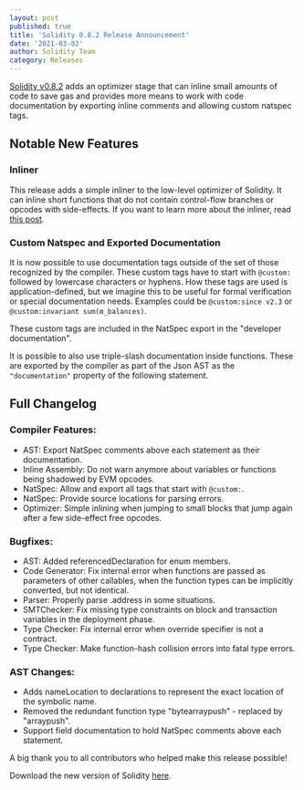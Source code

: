 ```yaml
---
layout: post
published: true
title: 'Solidity 0.8.2 Release Announcement'
date: '2021-03-02'
author: Solidity Team
category: Releases
---
```


[Solidity v0.8.2](https://github.com/ethereum/solidity/releases/tag/v0.8.2) adds an optimizer stage that can inline small amounts of code to save gas and
provides more means to work with code documentation by exporting inline comments
and allowing custom natspec tags.

## Notable New Features

### Inliner

This release adds a simple inliner to the low-level optimizer of Solidity.
It can inline short functions that do not contain control-flow branches or
opcodes with side-effects. If you want to learn more about the inliner, read [this post](https://blog.soliditylang.org/2021/03/02/saving-gas-with-simple-inliner/).

### Custom Natspec and Exported Documentation

It is now possible to use documentation tags outside of the set of those
recognized by the compiler. These custom tags have to start with `@custom:`
followed by lowercase characters or hyphens. How these tags are used is application-defined,
but we imagine this to be useful for formal verification or special documentation needs.
Examples could be `@custom:since v2.3` or `@custom:invariant sum(m_balances)`.

These custom tags are included in the NatSpec export in the "developer documentation".

It is possible to also use triple-slash documentation inside functions. These are
exported by the compiler as part of the Json AST as the `"documentation"`
property of the following statement.

## Full Changelog

### Compiler Features:

- AST: Export NatSpec comments above each statement as their documentation.
- Inline Assembly: Do not warn anymore about variables or functions being shadowed by EVM opcodes.
- NatSpec: Allow and export all tags that start with `@custom:`.
- NatSpec: Provide source locations for parsing errors.
- Optimizer: Simple inlining when jumping to small blocks that jump again after a few side-effect free opcodes.

### Bugfixes:

- AST: Added referencedDeclaration for enum members.
- Code Generator: Fix internal error when functions are passed as parameters of other callables, when the function types can be implicitly converted, but not identical.
- Parser: Properly parse .address in some situations.
- SMTChecker: Fix missing type constraints on block and transaction variables in the deployment phase.
- Type Checker: Fix internal error when override specifier is not a contract.
- Type Checker: Make function-hash collision errors into fatal type errors.

### AST Changes:

- Adds nameLocation to declarations to represent the exact location of the symbolic name.
- Removed the redundant function type "bytearraypush" - replaced by "arraypush".
- Support field documentation to hold NatSpec comments above each statement.

A big thank you to all contributors who helped make this release possible!

Download the new version of Solidity [here](https://github.com/ethereum/solidity/releases/tag/v0.8.2).
